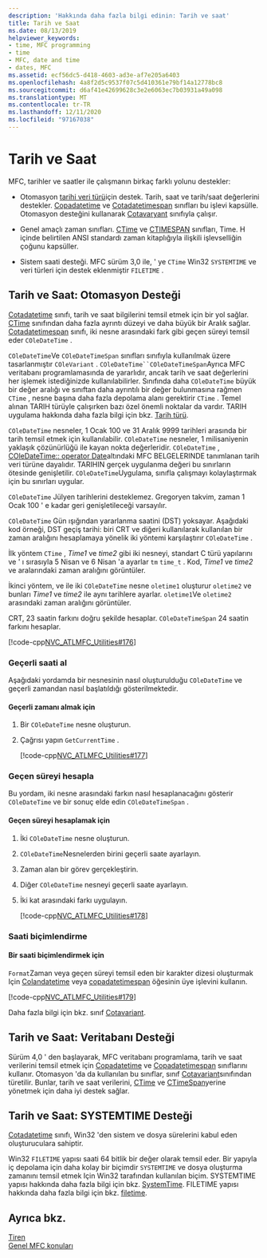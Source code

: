 ```yaml
---
description: 'Hakkında daha fazla bilgi edinin: Tarih ve saat'
title: Tarih ve Saat
ms.date: 08/13/2019
helpviewer_keywords:
- time, MFC programming
- time
- MFC, date and time
- dates, MFC
ms.assetid: ecf56dc5-d418-4603-ad3e-af7e205a6403
ms.openlocfilehash: 4a8f2d5c9537f07c5d410361e79bf14a12778bc8
ms.sourcegitcommit: d6af41e42699628c3e2e6063ec7b03931a49a098
ms.translationtype: MT
ms.contentlocale: tr-TR
ms.lasthandoff: 12/11/2020
ms.locfileid: "97167038"
---
```

# <a name="date-and-time"></a>Tarih ve Saat

MFC, tarihler ve saatler ile çalışmanın birkaç farklı yolunu destekler:

- Otomasyon [tarihi veri türü](../atl-mfc-shared/date-type.md)için destek. Tarih, saat ve tarih/saat değerlerini destekler. [Copadatetime](../atl-mfc-shared/reference/coledatetime-class.md) ve [Cotadatetimespan](../atl-mfc-shared/reference/coledatetimespan-class.md) sınıfları bu işlevi kapsülle. Otomasyon desteğini kullanarak [Cotavaryant](../mfc/reference/colevariant-class.md) sınıfıyla çalışır.

- Genel amaçlı zaman sınıfları. [CTime](../atl-mfc-shared/reference/ctime-class.md) ve [CTIMESPAN](../atl-mfc-shared/reference/ctimespan-class.md) sınıfları, Time. H içinde belirtilen ANSI standardı zaman kitaplığıyla ilişkili işlevselliğin çoğunu kapsüller.

- Sistem saati desteği. MFC sürüm 3,0 ile, ' ye `CTime` Win32 `SYSTEMTIME` ve veri türleri için destek eklenmiştir `FILETIME` .

## <a name="date-and-time-automation-support"></a>Tarih ve Saat: Otomasyon Desteği

[Cotadatetime](../atl-mfc-shared/reference/coledatetime-class.md) sınıfı, tarih ve saat bilgilerini temsil etmek için bir yol sağlar. [CTime](../atl-mfc-shared/reference/ctime-class.md) sınıfından daha fazla ayrıntı düzeyi ve daha büyük bir Aralık sağlar. [Cotadatetimespan](../atl-mfc-shared/reference/coledatetimespan-class.md) sınıfı, iki nesne arasındaki fark gibi geçen süreyi temsil eder `COleDateTime` .

`COleDateTime`Ve `COleDateTimeSpan` sınıfları sınıfıyla kullanılmak üzere tasarlanmıştır `COleVariant` . `COleDateTime``COleDateTimeSpan`Ayrıca MFC veritabanı programlamasında de yararlıdır, ancak tarih ve saat değerlerini her işlemek istediğinizde kullanılabilirler. Sınıfında daha `COleDateTime` büyük bir değer aralığı ve sınıftan daha ayrıntılı bir değer bulunmasına rağmen `CTime` , nesne başına daha fazla depolama alanı gerektirir `CTime` . Temel alınan TARIH türüyle çalışırken bazı özel önemli noktalar da vardır. TARIH uygulama hakkında daha fazla bilgi için bkz. [Tarih türü](../atl-mfc-shared/date-type.md).

`COleDateTime` nesneler, 1 Ocak 100 ve 31 Aralık 9999 tarihleri arasında bir tarih temsil etmek için kullanılabilir. `COleDateTime` nesneler, 1 milisaniyenin yaklaşık çözünürlüğü ile kayan nokta değerleridir. `COleDateTime` , [COleDateTime:: operator Date](../atl-mfc-shared/reference/coledatetime-class.md#operator_date)altındaki MFC BELGELERINDE tanımlanan tarih veri türüne dayalıdır. TARIHIN gerçek uygulanma değeri bu sınırların ötesinde genişletilir. `COleDateTime`Uygulama, sınıfla çalışmayı kolaylaştırmak için bu sınırları uygular.

`COleDateTime` Jülyen tarihlerini desteklemez. Gregoryen takvim, zaman 1 Ocak 100 ' e kadar geri genişletileceği varsayılır.

`COleDateTime` Gün ışığından yararlanma saatini (DST) yoksayar. Aşağıdaki kod örneği, DST geçiş tarihi: biri CRT ve diğeri kullanılarak kullanılan bir zaman aralığını hesaplamaya yönelik iki yöntemi karşılaştırır `COleDateTime` .

İlk yöntem `CTime` , *Time1* ve *time2* gibi iki nesneyi, standart C türü yapılarını ve ' ı sırasıyla 5 Nisan ve 6 Nisan 'a ayarlar `tm` `time_t` . Kod, *Time1* ve *time2* ve aralarındaki zaman aralığını görüntüler.

İkinci yöntem, ve ile iki `COleDateTime` nesne `oletime1` oluşturur `oletime2` ve bunları *Time1* ve *time2* ile aynı tarihlere ayarlar. `oletime1`Ve `oletime2` arasındaki zaman aralığını görüntüler.

CRT, 23 saatin farkını doğru şekilde hesaplar. `COleDateTimeSpan` 24 saatin farkını hesaplar.

[!code-cpp[NVC_ATLMFC_Utilities#176](../atl-mfc-shared/codesnippet/cpp/date-and-time-automation-support_1.cpp)]

### <a name="get-the-current-time"></a>Geçerli saati al

Aşağıdaki yordamda bir nesnesinin nasıl oluşturulduğu `COleDateTime` ve geçerli zamandan nasıl başlatıldığı gösterilmektedir.

#### <a name="to-get-the-current-time"></a>Geçerli zamanı almak için

1. Bir `COleDateTime` nesne oluşturun.

1. Çağrısı yapın `GetCurrentTime` .

   [!code-cpp[NVC_ATLMFC_Utilities#177](../atl-mfc-shared/codesnippet/cpp/current-time-automation-classes_1.cpp)]

### <a name="calculate-elapsed-time"></a>Geçen süreyi hesapla

Bu yordam, iki nesne arasındaki farkın nasıl hesaplanacağını gösterir `COleDateTime` ve bir sonuç elde edin `COleDateTimeSpan` .

#### <a name="to-calculate-elapsed-time"></a>Geçen süreyi hesaplamak için

1. İki `COleDateTime` nesne oluşturun.

1. `COleDateTime`Nesnelerden birini geçerli saate ayarlayın.

1. Zaman alan bir görev gerçekleştirin.

1. Diğer `COleDateTime` nesneyi geçerli saate ayarlayın.

1. İki kat arasındaki farkı uygulayın.

   [!code-cpp[NVC_ATLMFC_Utilities#178](../atl-mfc-shared/codesnippet/cpp/elapsed-time-automation-classes_1.cpp)]

### <a name="format-a-time"></a>Saati biçimlendirme

#### <a name="to-format-a-time"></a>Bir saati biçimlendirmek için

`Format`Zaman veya geçen süreyi temsil eden bir karakter dizesi oluşturmak Için [Colandatetime](../atl-mfc-shared/reference/coledatetime-class.md) veya [copadatetimespan](../atl-mfc-shared/reference/coledatetimespan-class.md) öğesinin üye işlevini kullanın.

   [!code-cpp[NVC_ATLMFC_Utilities#179](../atl-mfc-shared/codesnippet/cpp/formatting-time-automation-classes_1.cpp)]

Daha fazla bilgi için bkz. sınıf [Cotavariant](../mfc/reference/colevariant-class.md).

## <a name="date-and-time-database-support"></a>Tarih ve Saat: Veritabanı Desteği

Sürüm 4,0 ' den başlayarak, MFC veritabanı programlama, tarih ve saat verilerini temsil etmek için [Copadatetime](../atl-mfc-shared/reference/coledatetime-class.md) ve [Copadatetimespan](../atl-mfc-shared/reference/coledatetimespan-class.md) sınıflarını kullanır. Otomasyon 'da da kullanılan bu sınıflar, sınıf [Cotavariant](../mfc/reference/colevariant-class.md)sınıfından türetilir. Bunlar, tarih ve saat verilerini, [CTime](../atl-mfc-shared/reference/ctime-class.md) ve [CTimeSpan](../atl-mfc-shared/reference/ctimespan-class.md)yerine yönetmek için daha iyi destek sağlar.

## <a name="date-and-time-systemtime-support"></a>Tarih ve Saat: SYSTEMTIME Desteği

[Cotadatetime](../atl-mfc-shared/reference/coledatetime-class.md) sınıfı, Win32 'den sistem ve dosya sürelerini kabul eden oluşturuculara sahiptir.

Win32 `FILETIME` yapısı saati 64 bitlik bir değer olarak temsil eder. Bir yapıyla iç depolama için daha kolay bir biçimdir `SYSTEMTIME` ve dosya oluşturma zamanını temsil etmek Için Win32 tarafından kullanılan biçim. SYSTEMTIME yapısı hakkında daha fazla bilgi için bkz. [SystemTime](/windows/desktop/api/minwinbase/ns-minwinbase-systemtime). FILETIME yapısı hakkında daha fazla bilgi için bkz. [filetime](/windows/desktop/api/minwinbase/ns-minwinbase-filetime).

## <a name="see-also"></a>Ayrıca bkz.

[Tiren](../mfc/mfc-concepts.md)\
[Genel MFC konuları](../mfc/general-mfc-topics.md)
